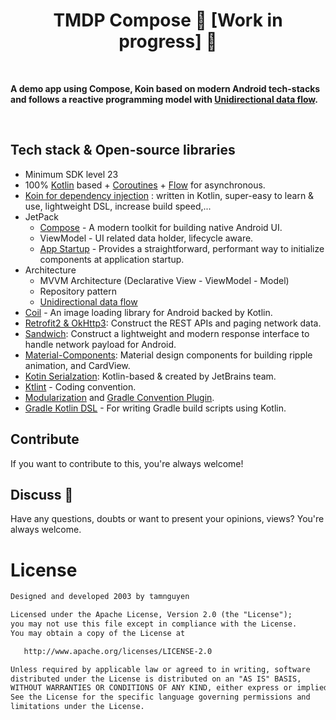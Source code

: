 
<h1 align="center">TMDP Compose 🚧 [Work in progress] 🚧</h1></br>

**A demo app using Compose, Koin based on modern Android tech-stacks and follows a reactive programming model with [Unidirectional data flow](https://developer.android.com/jetpack/compose/architecture#udf-compose).**

</br>

## Tech stack & Open-source libraries
- Minimum SDK level 23
- 100% [Kotlin](https://kotlinlang.org/) based + [Coroutines](https://github.com/Kotlin/kotlinx.coroutines) + [Flow](https://kotlin.github.io/kotlinx.coroutines/kotlinx-coroutines-core/kotlinx.coroutines.flow/) for asynchronous.
- [Koin for dependency injection](https://github.com/InsertKoinIO/koin) : written in Kotlin, super-easy to learn & use, lightweight DSL, increase build speed,...
- JetPack
    - [Compose](https://developer.android.com/jetpack/compose) - A modern toolkit for building native Android UI.
    - ViewModel - UI related data holder, lifecycle aware.
    - [App Startup](https://developer.android.com/topic/libraries/app-startup) - Provides a straightforward, performant way to initialize components at application startup.
- Architecture
    - MVVM Architecture (Declarative View - ViewModel - Model)
    - Repository pattern
    - [Unidirectional data flow](https://developer.android.com/jetpack/compose/architecture#udf-compose)
- [Coil](https://github.com/coil-kt/coil) - An image loading library for Android backed by Kotlin.
- [Retrofit2 & OkHttp3](https://github.com/square/retrofit): Construct the REST APIs and paging network data.
- [Sandwich](https://github.com/skydoves/Sandwich): Construct a lightweight and modern response interface to handle network payload for Android.
- [Material-Components](https://github.com/material-components/material-components-android): Material design components for building ripple animation, and CardView.
- [Kotin Serialzation](https://kotlinlang.org/docs/serialization.html): Kotlin-based & created by JetBrains team.
- [Ktlint](https://github.com/pinterest/ktlint) - Coding convention.
- [Modularization](https://developer.android.com/topic/modularization#what-is-modularization) and [Gradle Convention Plugin](https://docs.gradle.org/current/samples/sample_convention_plugins.html).
- [Gradle Kotlin DSL](https://docs.gradle.org/current/userguide/kotlin_dsl.html) - For writing Gradle build scripts using Kotlin.


## Contribute
If you want to contribute to this, you're always welcome!

## Discuss 💬

Have any questions, doubts or want to present your opinions, views? You're always welcome.



# License
```xml
Designed and developed 2003 by tamnguyen

Licensed under the Apache License, Version 2.0 (the "License");
you may not use this file except in compliance with the License.
You may obtain a copy of the License at

   http://www.apache.org/licenses/LICENSE-2.0

Unless required by applicable law or agreed to in writing, software
distributed under the License is distributed on an "AS IS" BASIS,
WITHOUT WARRANTIES OR CONDITIONS OF ANY KIND, either express or implied.
See the License for the specific language governing permissions and
limitations under the License.
```

